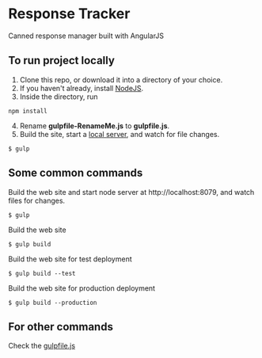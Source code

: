 # Response Tracker
Canned response manager built with AngularJS

## To run project locally

1. Clone this repo, or download it into a directory of your choice.
2. If you haven't already, install [NodeJS](http://nodejs.org).
3. Inside the directory, run
```shell
npm install
```
4. Rename **gulpfile-RenameMe.js** to **gulpfile.js**.
5. Build the site, start a [local server](http://localhost:8079), and watch for file changes.
```shell
$ gulp
```

## Some common commands

Build the web site and start node server at http://localhost:8079, and watch files for changes.

```shell
$ gulp
```

Build the web site
```shell
$ gulp build
```

Build the web site for test deployment
```shell
$ gulp build --test
```

Build the web site for production deployment
```shell
$ gulp build --production
```

## For other commands

Check the [gulpfile.js](https://github.com/kterns/response-tracker/blob/master/gulpfile-RenameMe.js)
